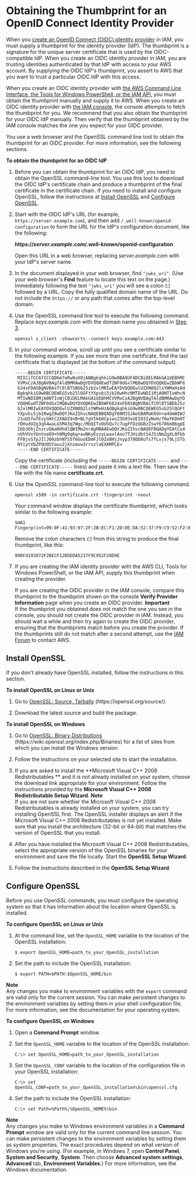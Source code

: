 # Obtaining the Thumbprint for an OpenID Connect Identity Provider<a name="id_roles_providers_create_oidc_verify-thumbprint"></a>

When you [create an OpenID Connect \(OIDC\) identity provider](id_roles_providers_create_oidc.md) in IAM, you must supply a thumbprint for the identity provider \(IdP\)\. The thumbprint is a signature for the unique server certificate that is used by the OIDC\-compatible IdP\. When you create an OIDC identity provider in IAM, you are trusting identities authenticated by that IdP with access to your AWS account\. By supplying the OIDC IdP's thumbprint, you assert to AWS that you want to trust a particular OIDC IdP with this access\.

When you create an OIDC identity provider with [the AWS Command Line Interface, the Tools for Windows PowerShell, or the IAM API](id_roles_providers_create_oidc.md#manage-oidc-provider-cli), you must obtain the thumbprint manually and supply it to AWS\. When you create an OIDC identity provider with [the IAM console](id_roles_providers_create_oidc.md), the console attempts to fetch the thumbprint for you\. We recommend that you also obtain the thumbprint for your OIDC IdP manually\. Then verify that the thumbprint obtained by the IAM console matches the one you expect for your OIDC provider\. 

You use a web browser and the OpenSSL command line tool to obtain the thumbprint for an OIDC provider\. For more information, see the following sections\. 

**To obtain the thumbprint for an OIDC IdP**

1. Before you can obtain the thumbprint for an OIDC IdP, you need to obtain the OpenSSL command\-line tool\. You use this tool to download the OIDC IdP's certificate chain and produce a thumbprint of the final certificate in the certificate chain\. If you need to install and configure OpenSSL, follow the instructions at [Install OpenSSL](#oidc-install-openssl) and [Configure OpenSSL](#oidc-configure-openssl)\. 

1. Start with the OIDC IdP's URL \(for example, `https://server.example.com`\), and then add `/.well-known/openid-configuration` to form the URL for the IdP's configuration document, like the following: 

   **https://*server\.example\.com*/\.well\-known/openid\-configuration**

   Open this URL in a web browser, replacing *server\.example\.com* with your IdP's server name\. 

1. <a name="thumbstep2"></a>In the document displayed in your web browser, find `"jwks_uri"`\. \(Use your web browser's **Find** feature to locate this text on the page\.\) Immediately following the text `"jwks_uri"` you will see a colon \(:\) followed by a URL\. Copy the fully qualified domain name of the URL\. Do not include the `https://` or any path that comes after the top\-level domain\. 

1. Use the OpenSSL command line tool to execute the following command\. Replace *keys\.example\.com* with the domain name you obtained in [Step 3](#thumbstep2)\.

   ```
   openssl s_client -showcerts -connect keys.example.com:443
   ```

1. In your command window, scroll up until you see a certificate similar to the following example\. If you see more than one certificate, find the last certificate that is displayed \(at the bottom of the command output\)\.

   ```
   -----BEGIN CERTIFICATE-----
    MIICiTCCAfICCQD6m7oRw0uXOjANBgkqhkiG9w0BAQUFADCBiDELMAkGA1UEBhMC
    VVMxCzAJBgNVBAgTAldBMRAwDgYDVQQHEwdTZWF0dGxlMQ8wDQYDVQQKEwZBbWF6
    b24xFDASBgNVBAsTC0lBTSBDb25zb2xlMRIwEAYDVQQDEwlUZXN0Q2lsYWMxHzAd
    BgkqhkiG9w0BCQEWEG5vb25lQGFtYXpvbi5jb20wHhcNMTEwNDI1MjA0NTIxWhcN
    MTIwNDI0MjA0NTIxWjCBiDELMAkGA1UEBhMCVVMxCzAJBgNVBAgTAldBMRAwDgYD
    VQQHEwdTZWF0dGxlMQ8wDQYDVQQKEwZBbWF6b24xFDASBgNVBAsTC0lBTSBDb25z
    b2xlMRIwEAYDVQQDEwlUZXN0Q2lsYWMxHzAdBgkqhkiG9w0BCQEWEG5vb25lQGFt
    YXpvbi5jb20wgZ8wDQYJKoZIhvcNAQEBBQADgY0AMIGJAoGBAMaK0dn+a4GmWIWJ
    21uUSfwfEvySWtC2XADZ4nB+BLYgVIk60CpiwsZ3G93vUEIO3IyNoH/f0wYK8m9T
    rDHudUZg3qX4waLG5M43q7Wgc/MbQITxOUSQv7c7ugFFDzQGBzZswY6786m86gpE
    Ibb3OhjZnzcvQAaRHhdlQWIMm2nrAgMBAAEwDQYJKoZIhvcNAQEFBQADgYEAtCu4
    nUhVVxYUntneD9+h8Mg9q6q+auNKyExzyLwaxlAoo7TJHidbtS4J5iNmZgXL0Fkb
    FFBjvSfpJIlJ00zbhNYS5f6GuoEDmFJl0ZxBHjJnyp378OD8uTs7fLvjx79LjSTb
    NYiytVbZPQUQ5Yaxu2jXnimvw3rrszlaEXAMPLE=
    -----END CERTIFICATE-----
   ```

   Copy the certificate \(including the `-----BEGIN CERTIFICATE-----` and `-----END CERTIFICATE-----` lines\) and paste it into a text file\. Then save the file with the file name **certificate\.crt**\. 

1. Use the OpenSSL command\-line tool to execute the following command\. 

   ```
   openssl x509 -in certificate.crt -fingerprint -noout
   ```

   Your command window displays the certificate thumbprint, which looks similar to the following example:

   ```
   SHA1 Fingerprint=99:0F:41:93:97:2F:2B:EC:F1:2D:DE:DA:52:37:F9:C9:52:F2:0D:9E
   ```

   Remove the colon characters \(:\) from this string to produce the final thumbprint, like this:

   ```
   990F4193972F2BECF12DDEDA5237F9C952F20D9E
   ```

1. If you are creating the IAM identity provider with the AWS CLI, Tools for Windows PowerShell, or the IAM API, supply this thumbprint when creating the provider\. 

   If you are creating the OIDC provider in the IAM console, compare this thumbprint to the thumbprint shown on the console **Verify Provider Information** page when you create an OIDC provider\. 
**Important**  
If the thumbprint you obtained does not match the one you see in the console, you should not create the OIDC provider in IAM\. Instead, you should wait a while and then try again to create the OIDC provider, ensuring that the thumbprints match before you create the provider\. If the thumbprints still do not match after a second attempt, use the [IAM Forum](https://forums.aws.amazon.com/forum.jspa?forumID=76) to contact AWS\.

## Install OpenSSL<a name="oidc-install-openssl"></a>

If you don't already have OpenSSL installed, follow the instructions in this section\.

**To install OpenSSL on Linux or Unix**

1. Go to [OpenSSL: Source, Tarballs](https://openssl.org/source/) \(https://openssl\.org/source/\)\.

1. Download the latest source and build the package\.

**To install OpenSSL on Windows**

1. Go to [OpenSSL: Binary Distributions](https://wiki.openssl.org/index.php/Binaries) \(https://wiki\.openssl\.org/index\.php/Binaries\) for a list of sites from which you can install the Windows version\.

1. Follow the instructions on your selected site to start the installation\.

1. If you are asked to install the **Microsoft Visual C\+\+ 2008 Redistributables ** and it is not already installed on your system, choose the download link appropriate for your environment\. Follow the instructions provided by the **Microsoft Visual C\+\+ 2008 Redistributable Setup Wizard**\.
**Note**  
If you are not sure whether the Microsoft Visual C\+\+ 2008 Redistributables is already installed on your system, you can try installing OpenSSL first\. The OpenSSL installer displays an alert if the Microsoft Visual C\+\+ 2008 Redistributables is not yet installed\. Make sure that you install the architecture \(32\-bit or 64\-bit\) that matches the version of OpenSSL that you install\.

1. After you have installed the Microsoft Visual C\+\+ 2008 Redistributables, select the appropriate version of the OpenSSL binaries for your environment and save the file locally\. Start the **OpenSSL Setup Wizard**\.

1. Follow the instructions described in the **OpenSSL Setup Wizard**\.

## Configure OpenSSL<a name="oidc-configure-openssl"></a>

Before you use OpenSSL commands, you must configure the operating system so that it has information about the location where OpenSSL is installed\.

**To configure OpenSSL on Linux or Unix**

1. At the command line, set the `OpenSSL_HOME` variable to the location of the OpenSSL installation:

   ```
   $ export OpenSSL_HOME=path_to_your_OpenSSL_installation
   ```

1. Set the path to include the OpenSSL installation:

   ```
   $ export PATH=$PATH:$OpenSSL_HOME/bin
   ```
**Note**  
Any changes you make to environment variables with the `export` command are valid only for the current session\. You can make persistent changes to the environment variables by setting them in your shell configuration file\. For more information, see the documentation for your operating system\.

**To configure OpenSSL on Windows**

1. Open a **Command Prompt** window\.

1. Set the `OpenSSL_HOME` variable to the location of the OpenSSL installation:

   ```
   C:\> set OpenSSL_HOME=path_to_your_OpenSSL_installation
   ```

1. Set the `OpenSSL_CONF` variable to the location of the configuration file in your OpenSSL installation:

   ```
   C:\> set OpenSSL_CONF=path_to_your_OpenSSL_installation\bin\openssl.cfg
   ```

1. Set the path to include the OpenSSL installation:

   ```
   C:\> set Path=%Path%;%OpenSSL_HOME%\bin
   ```
**Note**  
Any changes you make to Windows environment variables in a **Command Prompt** window are valid only for the current command line session\. You can make persistent changes to the environment variables by setting them as system properties\. The exact procedures depend on what version of Windows you're using\. \(For example, in Windows 7, open **Control Panel**, **System and Security**, **System**\. Then choose **Advanced system settings**, **Advanced** tab, **Environment Variables**\.\) For more information, see the Windows documentation\.